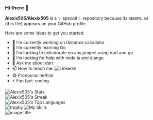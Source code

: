 ### Hi there 👋


**Alexix505/Alexix505** is a ✨ _special_ ✨ repository because its `README.md` (this file) appears on your GitHub profile.

Here are some ideas to get you started:

- 🔭 I’m currently working on Distance calculator
- 🌱 I’m currently learning Go
- 👯 I’m looking to collaborate on any project using dart and go
- 🤔 I’m looking for help with node js and django
- 💬 Ask me about dart
- 📫 How to reach me: ![Linkedin](https://www.linkedin.com/in/alexix07/) <br>
- 😄 Pronouns: he/him
- ⚡ Fun fact: coding

![Alexix505's Stats](https://github-readme-stats.vercel.app/api?username=Alexix505&theme=gruvbox&show_icons=true&hide_border=true&count_private=true)<br>
![Alexix505's Streak](https://github-readme-streak-stats.herokuapp.com/?user=Alexix505&theme=gruvbox&hide_border=true)<br>
![Alexix505's Top Languages](https://github-readme-stats.vercel.app/api/top-langs/?username=Alexix505&theme=gruvbox&show_icons=true&hide_border=true&layout=compact)<br>
![trophy](https://github-profile-trophy.vercel.app/?username=Alexix505&theme=onedark)
![My Skills](https://skillicons.dev/icons?i=py,git,github,discord,bootstrap,arduino,dart,flutter,html,react,nodejs,firebase,css,scss,mongodb,js,graphql,c,bash,solidity,rust,go,vue,angular,redux,django,flask,vercel,postman)<br>
![image title](https://rushter.com/counter.svg)
